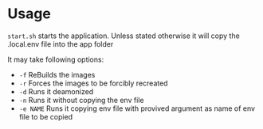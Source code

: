 # Usage

`start.sh` starts the application.
Unless stated otherwise it will copy the .local.env file into the app folder

It may take following options:
- `-f` ReBuilds the images
- `-r` Forces the images to be forcibly recreated
- `-d` Runs it deamonized
- `-n` Runs it without copying the env file
- `-e NAME` Runs it copying env file with provived argument as name of env file to be copied